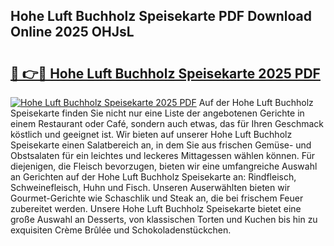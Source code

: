 ## Hohe Luft Buchholz Speisekarte PDF Download Online 2025 OHJsL

# <h2><a href="http://gc9wm8.nevu.top/?p=Hohe+Luft+Buchholz+Speisekarte">🔗 👉🔴 Hohe Luft Buchholz Speisekarte 2025 PDF</a></h2>

[![Hohe Luft Buchholz Speisekarte 2025 PDF](https://i.imgur.com/dBaPXMq.png)](http://gc9wm8.nevu.top/?p=Hohe+Luft+Buchholz+Speisekarte)
Auf der Hohe Luft Buchholz Speisekarte finden Sie nicht nur eine Liste der angebotenen Gerichte in einem Restaurant oder Café, sondern auch etwas, das für Ihren Geschmack köstlich und geeignet ist. Wir bieten auf unserer Hohe Luft Buchholz Speisekarte einen Salatbereich an, in dem Sie aus frischen Gemüse- und Obstsalaten für ein leichtes und leckeres Mittagessen wählen können. Für diejenigen, die Fleisch bevorzugen, bieten wir eine umfangreiche Auswahl an Gerichten auf der Hohe Luft Buchholz Speisekarte an: Rindfleisch, Schweinefleisch, Huhn und Fisch. Unseren Auserwählten bieten wir Gourmet-Gerichte wie Schaschlik und Steak an, die bei frischem Feuer zubereitet werden. Unsere Hohe Luft Buchholz Speisekarte bietet eine große Auswahl an Desserts, von klassischen Torten und Kuchen bis hin zu exquisiten Crème Brûlée und Schokoladenstückchen.
